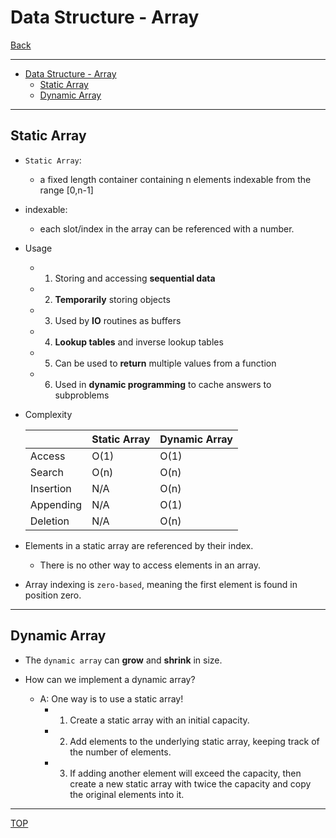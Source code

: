 # Data Structure - Array

[Back](../index.md)

---

- [Data Structure - Array](#data-structure---array)
  - [Static Array](#static-array)
  - [Dynamic Array](#dynamic-array)

---

## Static Array

- `Static Array`:

  - a fixed length container containing n elements indexable from the range [0,n-1]

- indexable:

  - each slot/index in the array can be referenced with a number.

- Usage

  - 1. Storing and accessing **sequential data**
  - 2. **Temporarily** storing objects
  - 3. Used by **IO** routines as buffers
  - 4. **Lookup tables** and inverse lookup tables
  - 5. Can be used to **return** multiple values from a function
  - 6. Used in **dynamic programming** to cache answers to subproblems

- Complexity

  |           | Static Array | Dynamic Array |
  | --------- | ------------ | ------------- |
  | Access    | O(1)         | O(1)          |
  | Search    | O(n)         | O(n)          |
  | Insertion | N/A          | O(n)          |
  | Appending | N/A          | O(1)          |
  | Deletion  | N/A          | O(n)          |

- Elements in a static array are referenced by their index.

  - There is no other way to access elements in an array.

- Array indexing is `zero-based`, meaning the first element is found in position zero.

---

## Dynamic Array

- The `dynamic array` can **grow** and **shrink** in size.

- How can we implement a dynamic array?
  - A: One way is to use a static array!
    - 1. Create a static array with an initial capacity.
    - 2. Add elements to the underlying static array, keeping track of the number of elements.
    - 3. If adding another element will exceed the capacity, then create a new static array with twice the capacity and copy the original elements into it.

---

[TOP](#data-structure---array)
